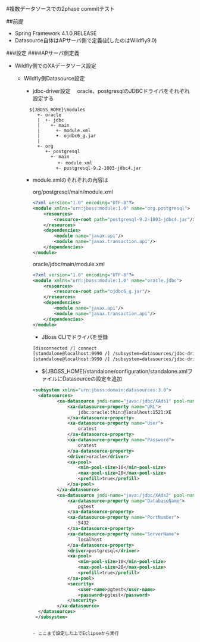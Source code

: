 #複数データソースでの2phase commitテスト

##前提
  - Spring Framework 4.1.0.RELEASE
  - Datasource自体はAPサーバ側で定義(試したのはWildfly9.0)

###設定
####APサーバ側定義
 - Wildfly側でのXAデータソース設定
   - Wildfly側Datasource設定
     - jdbc-driver設定
     　oracle、postgresqlのJDBCドライバをそれぞれ設定する

      ```
        ${JBOSS_HOME}\modules
           +- oracle
           |  +- jdbc
           |    +- main
           |      +- module.xml
           |      +- ojdbc6_g.jar
           |
           +- org
              +- postgresql
                +- main
           　      +- module.xml
                  +- postgresql-9.2-1003-jdbc4.jar
      ```

     - module.xmlのそれぞれの內容は
     
     
       org/postgresql/main/module.xml
     
       ```xml
       <?xml version="1.0" encoding="UTF-8"?>
       <module xmlns="urn:jboss:module:1.0" name="org.postgresql">
           <resources>
               <resource-root path="postgresql-9.2-1003-jdbc4.jar"/>
           </resources>
           <dependencies>
               <module name="javax.api"/>
               <module name="javax.transaction.api"/>
           </dependencies>
       </module>
       ```
       
       oracle/jdbc/main/module.xml
       
       ```xml
       <?xml version="1.0" encoding="UTF-8"?>
       <module xmlns="urn:jboss:module:1.0" name="oracle.jdbc">
           <resources>
               <resource-root path="ojdbc6_g.jar"/>
           </resources>
           <dependencies>
               <module name="javax.api"/>
               <module name="javax.transaction.api"/>
           </dependencies>
       </module>
       ```
       
       - JBoss CLIでドライバを登録
       
       ```sh
       [disconnected /] connect
       [standalone@localhost:9990 /] /subsystem=datasources/jdbc-driver=oracle:add(driver-name=oracle,driver-module-name=oracle.jdbc,driver-xa-datasource-class-name=oracle.jdbc.xa.client.OracleXADataSource) 
       [standalone@localhost:9990 /] /subsystem=datasources/jdbc-driver=postgresql:add(driver-name=postgresql,driver-module-name=org.postgresql,driver-xa-datasource-class-name=org.postgresql.xa.PGXADataSource)
       ```
       
       - ${JBOSS_HOME}/standalone/configuration/standalone.xmlファイルにDatasourceの設定を追加
       
       ```xml
       <subsystem xmlns="urn:jboss:domain:datasources:3.0">
         <datasources>
                <xa-datasource jndi-name="java:/jdbc/XAds1" pool-name="XAds1">
                    <xa-datasource-property name="URL">
                        jdbc:oracle:thin:@localhost:1521:XE
                    </xa-datasource-property>
                    <xa-datasource-property name="User">
                        oratest
                    </xa-datasource-property>
                    <xa-datasource-property name="Password">
                        oratest
                    </xa-datasource-property>
                    <driver>oracle</driver>
                    <xa-pool>
                        <min-pool-size>10</min-pool-size>
                        <max-pool-size>20</max-pool-size>
                        <prefill>true</prefill>
                    </xa-pool>
                </xa-datasource>
                <xa-datasource jndi-name="java:/jdbc/XAds2" pool-name="XAds2">
                    <xa-datasource-property name="DatabaseName">
                        pgtest
                    </xa-datasource-property>
                    <xa-datasource-property name="PortNumber">
                        5432
                    </xa-datasource-property>
                    <xa-datasource-property name="ServerName">
                        localhost
                    </xa-datasource-property>
                    <driver>postgresql</driver>
                    <xa-pool>
                        <min-pool-size>10</min-pool-size>
                        <max-pool-size>20</max-pool-size>
                        <prefill>true</prefill>
                    </xa-pool>
                    <security>
                        <user-name>pgtest</user-name>
                        <password>pgtest</password>
                    </security>
                </xa-datasource>
         </datasources>
        </subsystem>
         
       
       - ここまで設定した上でEclipseから実行

